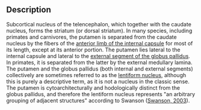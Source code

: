 ## Description

Subcortical nucleus of the telencephalon, which together with the caudate nucleus, forms the striatum (or dorsal striatum). In many species, including primates and carnivores, the putamen is separated from the caudate nucleus by the fibers of the [anterior limb of the internal capsule](http://kaa.neuinfo.org/wiki/UBERON:0014526) for most of its length, except at its anterior portion.  The putamen lies lateral to the internal capsule and lateral to the [external segment of the globus pallidus](http://kaa.neuinfo.org/wiki/UBERON:0002476).  In primates, it is separated from the latter by the external medullary lamina.  The putamen and the globus pallidus (both internal and external segments) collectively are sometimes referred to as the [lentiform nucleus](http://kaa.neuinfo.org/index.php/pages/view/UBERON:0002263), although this is purely a descriptive term, as it is not a nucleus in the classic sense.  The putamen is cytoarchitecturally and hodologically distinct from the globus pallidus, and therefore the lentiform nucleus represents "an arbitrary grouping of adjacent structures" according to Swanson ([Swanson, 2003](https://www.ncbi.nlm.nih.gov/pubmed/12724158)).
